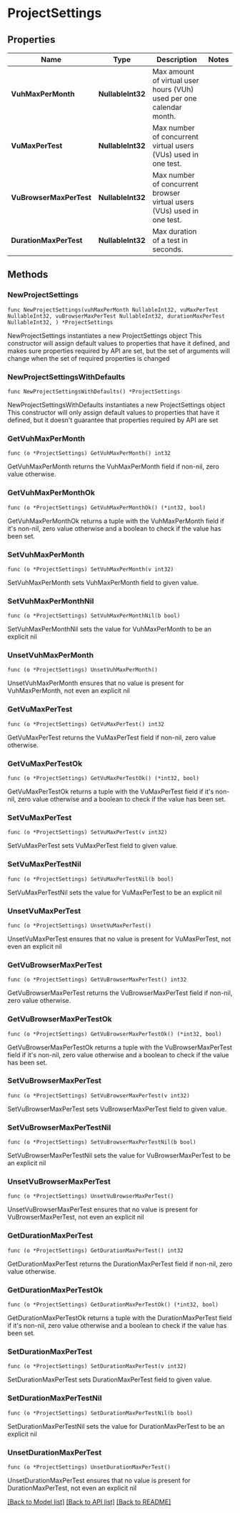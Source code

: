 # ProjectSettings

## Properties

Name | Type | Description | Notes
------------ | ------------- | ------------- | -------------
**VuhMaxPerMonth** | **NullableInt32** | Max amount of virtual user hours (VUh) used per one calendar month. | 
**VuMaxPerTest** | **NullableInt32** | Max number of concurrent virtual users (VUs) used in one test. | 
**VuBrowserMaxPerTest** | **NullableInt32** | Max number of concurrent browser virtual users (VUs) used in one test. | 
**DurationMaxPerTest** | **NullableInt32** | Max duration of a test in seconds. | 

## Methods

### NewProjectSettings

`func NewProjectSettings(vuhMaxPerMonth NullableInt32, vuMaxPerTest NullableInt32, vuBrowserMaxPerTest NullableInt32, durationMaxPerTest NullableInt32, ) *ProjectSettings`

NewProjectSettings instantiates a new ProjectSettings object
This constructor will assign default values to properties that have it defined,
and makes sure properties required by API are set, but the set of arguments
will change when the set of required properties is changed

### NewProjectSettingsWithDefaults

`func NewProjectSettingsWithDefaults() *ProjectSettings`

NewProjectSettingsWithDefaults instantiates a new ProjectSettings object
This constructor will only assign default values to properties that have it defined,
but it doesn't guarantee that properties required by API are set

### GetVuhMaxPerMonth

`func (o *ProjectSettings) GetVuhMaxPerMonth() int32`

GetVuhMaxPerMonth returns the VuhMaxPerMonth field if non-nil, zero value otherwise.

### GetVuhMaxPerMonthOk

`func (o *ProjectSettings) GetVuhMaxPerMonthOk() (*int32, bool)`

GetVuhMaxPerMonthOk returns a tuple with the VuhMaxPerMonth field if it's non-nil, zero value otherwise
and a boolean to check if the value has been set.

### SetVuhMaxPerMonth

`func (o *ProjectSettings) SetVuhMaxPerMonth(v int32)`

SetVuhMaxPerMonth sets VuhMaxPerMonth field to given value.


### SetVuhMaxPerMonthNil

`func (o *ProjectSettings) SetVuhMaxPerMonthNil(b bool)`

 SetVuhMaxPerMonthNil sets the value for VuhMaxPerMonth to be an explicit nil

### UnsetVuhMaxPerMonth
`func (o *ProjectSettings) UnsetVuhMaxPerMonth()`

UnsetVuhMaxPerMonth ensures that no value is present for VuhMaxPerMonth, not even an explicit nil
### GetVuMaxPerTest

`func (o *ProjectSettings) GetVuMaxPerTest() int32`

GetVuMaxPerTest returns the VuMaxPerTest field if non-nil, zero value otherwise.

### GetVuMaxPerTestOk

`func (o *ProjectSettings) GetVuMaxPerTestOk() (*int32, bool)`

GetVuMaxPerTestOk returns a tuple with the VuMaxPerTest field if it's non-nil, zero value otherwise
and a boolean to check if the value has been set.

### SetVuMaxPerTest

`func (o *ProjectSettings) SetVuMaxPerTest(v int32)`

SetVuMaxPerTest sets VuMaxPerTest field to given value.


### SetVuMaxPerTestNil

`func (o *ProjectSettings) SetVuMaxPerTestNil(b bool)`

 SetVuMaxPerTestNil sets the value for VuMaxPerTest to be an explicit nil

### UnsetVuMaxPerTest
`func (o *ProjectSettings) UnsetVuMaxPerTest()`

UnsetVuMaxPerTest ensures that no value is present for VuMaxPerTest, not even an explicit nil
### GetVuBrowserMaxPerTest

`func (o *ProjectSettings) GetVuBrowserMaxPerTest() int32`

GetVuBrowserMaxPerTest returns the VuBrowserMaxPerTest field if non-nil, zero value otherwise.

### GetVuBrowserMaxPerTestOk

`func (o *ProjectSettings) GetVuBrowserMaxPerTestOk() (*int32, bool)`

GetVuBrowserMaxPerTestOk returns a tuple with the VuBrowserMaxPerTest field if it's non-nil, zero value otherwise
and a boolean to check if the value has been set.

### SetVuBrowserMaxPerTest

`func (o *ProjectSettings) SetVuBrowserMaxPerTest(v int32)`

SetVuBrowserMaxPerTest sets VuBrowserMaxPerTest field to given value.


### SetVuBrowserMaxPerTestNil

`func (o *ProjectSettings) SetVuBrowserMaxPerTestNil(b bool)`

 SetVuBrowserMaxPerTestNil sets the value for VuBrowserMaxPerTest to be an explicit nil

### UnsetVuBrowserMaxPerTest
`func (o *ProjectSettings) UnsetVuBrowserMaxPerTest()`

UnsetVuBrowserMaxPerTest ensures that no value is present for VuBrowserMaxPerTest, not even an explicit nil
### GetDurationMaxPerTest

`func (o *ProjectSettings) GetDurationMaxPerTest() int32`

GetDurationMaxPerTest returns the DurationMaxPerTest field if non-nil, zero value otherwise.

### GetDurationMaxPerTestOk

`func (o *ProjectSettings) GetDurationMaxPerTestOk() (*int32, bool)`

GetDurationMaxPerTestOk returns a tuple with the DurationMaxPerTest field if it's non-nil, zero value otherwise
and a boolean to check if the value has been set.

### SetDurationMaxPerTest

`func (o *ProjectSettings) SetDurationMaxPerTest(v int32)`

SetDurationMaxPerTest sets DurationMaxPerTest field to given value.


### SetDurationMaxPerTestNil

`func (o *ProjectSettings) SetDurationMaxPerTestNil(b bool)`

 SetDurationMaxPerTestNil sets the value for DurationMaxPerTest to be an explicit nil

### UnsetDurationMaxPerTest
`func (o *ProjectSettings) UnsetDurationMaxPerTest()`

UnsetDurationMaxPerTest ensures that no value is present for DurationMaxPerTest, not even an explicit nil

[[Back to Model list]](../README.md#documentation-for-models) [[Back to API list]](../README.md#documentation-for-api-endpoints) [[Back to README]](../README.md)


